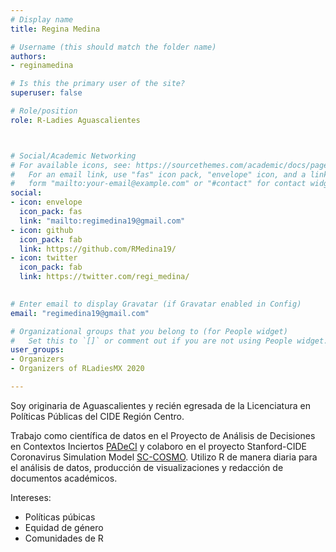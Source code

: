 ```yaml
---
# Display name
title: Regina Medina

# Username (this should match the folder name)
authors:
- reginamedina

# Is this the primary user of the site?
superuser: false

# Role/position
role: R-Ladies Aguascalientes



# Social/Academic Networking
# For available icons, see: https://sourcethemes.com/academic/docs/page-builder/#icons
#   For an email link, use "fas" icon pack, "envelope" icon, and a link in the
#   form "mailto:your-email@example.com" or "#contact" for contact widget.
social:
- icon: envelope
  icon_pack: fas
  link: "mailto:regimedina19@gmail.com"
- icon: github
  icon_pack: fab
  link: https://github.com/RMedina19/
- icon: twitter
  icon_pack: fab
  link: https://twitter.com/regi_medina/
  

# Enter email to display Gravatar (if Gravatar enabled in Config)
email: "regimedina19@gmail.com"

# Organizational groups that you belong to (for People widget)
#   Set this to `[]` or comment out if you are not using People widget.
user_groups:
- Organizers
- Organizers of RLadiesMX 2020

---
```


Soy originaria de Aguascalientes y recién egresada de la Licenciatura en Políticas Públicas del CIDE Región Centro. 

Trabajo como científica de datos en el Proyecto de Análisis de Decisiones en Contextos Inciertos [PADeCI](https://padeci.org) y colaboro en el proyecto Stanford-CIDE Coronavirus Simulation Model [SC-COSMO](https://www.sc-cosmo.org). Utilizo R de manera diaria para el análisis de datos, producción de visualizaciones y redacción de documentos académicos. 

Intereses: 
-	Políticas púbicas 
-	Equidad de género 
-	Comunidades de R

